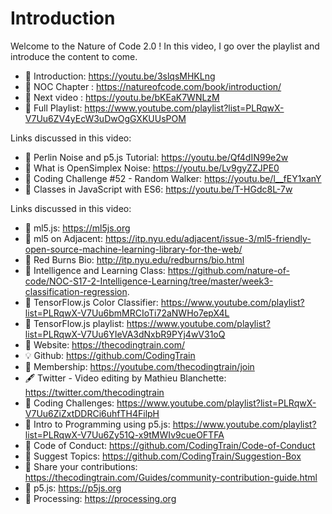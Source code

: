 # Introduction
 
Welcome to the Nature of Code 2.0 ! In this video, I go over the playlist and introduce the content to come. 

-   🔗 Introduction: https://youtu.be/3slqsMHKLng
-   📗 NOC Chapter : https://natureofcode.com/book/introduction/
-   🎥 Next video : https://youtu.be/bKEaK7WNLzM
-   🎥 Full Playlist: https://www.youtube.com/playlist?list=PLRqwX-V7Uu6ZV4yEcW3uDwOgGXKUUsPOM

Links discussed in this video:
-   🎥 Perlin Noise and p5.js Tutorial: https://youtu.be/Qf4dIN99e2w
-   🎥 What is OpenSimplex Noise: https://youtu.be/Lv9gyZZJPE0
-   🎥 Coding Challenge #52 - Random Walker: https://youtu.be/l__fEY1xanY
-   🎥 Classes in JavaScript with ES6: https://youtu.be/T-HGdc8L-7w

Links discussed in this video:
-   🔗 ml5.js: https://ml5js.org
-   🔗 ml5 on Adjacent: https://itp.nyu.edu/adjacent/issue-3/ml5-friendly-open-source-machine-learning-library-for-the-web/
-   🔗 Red Burns Bio: http://itp.nyu.edu/redburns/bio.html
-   🔗 Intelligence and Learning Class: https://github.com/nature-of-code/NOC-S17-2-Intelligence-Learning/tree/master/week3-classification-regression.
-   🎥 TensorFlow.js Color Classifier: https://www.youtube.com/playlist?list=PLRqwX-V7Uu6bmMRCIoTi72aNWHo7epX4L
-   🎥 TensorFlow.js playlist: https://www.youtube.com/playlist?list=PLRqwX-V7Uu6YIeVA3dNxbR9PYj4wV31oQ
-   🚂 Website: https://thecodingtrain.com/
-   💡 Github: https://github.com/CodingTrain
-   💖 Membership: https://youtube.com/thecodingtrain/join
-   🖋️ Twitter -  Video editing by Mathieu Blanchette: https://twitter.com/thecodingtrain      
-   🎥 Coding Challenges: https://www.youtube.com/playlist?list=PLRqwX-V7Uu6ZiZxtDDRCi6uhfTH4FilpH
-   🎥 Intro to Programming using p5.js: https://www.youtube.com/playlist?list=PLRqwX-V7Uu6Zy51Q-x9tMWIv9cueOFTFA
-   📄 Code of Conduct: https://github.com/CodingTrain/Code-of-Conduct
-   🚩 Suggest Topics: https://github.com/CodingTrain/Suggestion-Box
-   👾 Share your contributions: https://thecodingtrain.com/Guides/community-contribution-guide.html
-   🔗 p5.js: https://p5js.org
-   🔗 Processing: https://processing.org